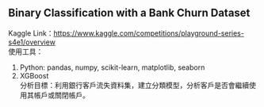 ## Binary Classification with a Bank Churn Dataset
Kaggle Link：<https://www.kaggle.com/competitions/playground-series-s4e1/overview> 
\
使用工具：
1. Python: pandas, numpy, scikit-learn, matplotlib, seaborn
2. XGBoost
\
分析目標：利用銀行客戶流失資料集，建立分類模型，分析客戶是否會繼續使用其帳戶或關閉帳戶。
